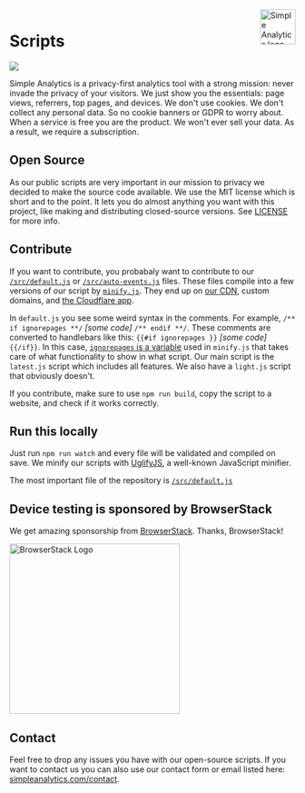 <a href="https://simpleanalytics.com/?ref=github.com/simpleanalytics/scripts">
  <img src="https://assets.simpleanalytics.com/images/logos/logo-github-readme.png" alt="Simple Analytics logo" align="right" height="62" />
</a>

# Scripts

<p><a href="https://github.com/simpleanalytics/scripts/actions">
  <img src="https://github.com/simpleanalytics/scripts/workflows/Browserstack/badge.svg">
</a></p>

Simple Analytics is a privacy-first analytics tool with a strong mission: never invade the privacy of your visitors. We just show you the essentials: page views, referrers, top pages, and devices. We don't use cookies. We don't collect any personal data. So no cookie banners or GDPR to worry about. When a service is free you are the product. We won't ever sell your data. As a result, we require a subscription.

## Open Source

As our public scripts are very important in our mission to privacy we decided to make the source code available. We use the MIT license which is short and to the point. It lets you do almost anything you want with this project, like making and distributing closed-source versions. See [LICENSE](LICENSE) for more info.

## Contribute

If you want to contribute, you probabaly want to contribute to our [`/src/default.js`](src/default.js) or [`/src/auto-events.js`](src/auto-events.js) files. These files compile into a few versions of our script by [`minify.js`](minify.js). They end up on [our CDN](https://scripts.simpleanalyticscdn.com/latest.js), custom domains, and [the Cloudflare app](https://www.cloudflare.com/apps/simpleanalytics).

In `default.js` you see some weird syntax in the comments. For example, `/** if ignorepages **/` _\[some code\]_ `/** endif **/`. These comments are converted to handlebars like this: `{{#if ignorepages }}` _\[some code\]_ `{{/if}}`. In this case, [`ignorepages` is a variable](https://github.com/simpleanalytics/scripts/blob/3874b44ce5f1b0b8a7d50fb512fdcf5285a0138f/minify.js#L66) used in `minify.js` that takes care of what functionality to show in what script. Our main script is the `latest.js` script which includes all features. We also have a `light.js` script that obviously doesn't.

If you contribute, make sure to use `npm run build`, copy the script to a website, and check if it works correctly.

## Run this locally

Just run `npm run watch` and every file will be validated and compiled on save. We minify our scripts with [UglifyJS](http://lisperator.net/uglifyjs/), a well-known JavaScript minifier.

The most important file of the repository is [`/src/default.js`](src/default.js)

## Device testing is sponsored by BrowserStack

We get amazing sponsorship from [BrowserStack](https://www.browserstack.com/). Thanks, BrowserStack!

<img src="https://mijnimpact-adriaan-io.s3.amazonaws.com/1581763646555-browserstack-logo.png" width="300px" alt="BrowserStack Logo" />

## Contact

Feel free to drop any issues you have with our open-source scripts. If you want to contact us you can also use our contact form or email listed here: [simpleanalytics.com/contact](https://simpleanalytics.com/contact).
